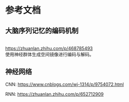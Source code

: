 # 参考文档
## 大脑序列记忆的编码机制
<br> https://zhuanlan.zhihu.com/p/468785493  <br/>
使用神经群体生成空间镜像进行编码与解码。

## 神经网络
CNN: https://www.cnblogs.com/wj-1314/p/9754072.html

RNN: https://zhuanlan.zhihu.com/p/652712909

